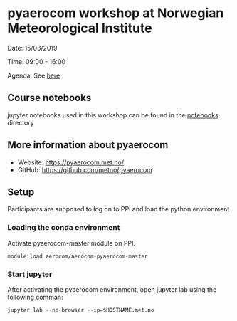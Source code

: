 # pyaerocom workshop at Norwegian Meteorological Institute

Date: 15/03/2019  

Time: 09:00 - 16:00  

Agenda: See [here](https://github.com/jgliss/pyaerocom-meetings/blob/master/20190315_workshop_metno/Agenda_pyaerocom_WS_20190315.pdf)  

## Course notebooks

jupyter notebooks used in this workshop can be found in the [notebooks](https://github.com/jgliss/pyaerocom-meetings/tree/master/20190315_workshop_metno/notebooks) directory

## More information about pyaerocom

- Website: https://pyaerocom.met.no/
- GitHub: https://github.com/metno/pyaerocom

## Setup

Participants are supposed to log on to PPI and load the python environment

### Loading the conda environment 

Activate pyaerocom-master module on PPI.

`module load aerocom/aerocom-pyaerocom-master`

### Start jupyter

After activating the pyaerocom environment, open jupyter lab using the following comman:

`jupyter lab --no-browser --ip=$HOSTNAME.met.no`

